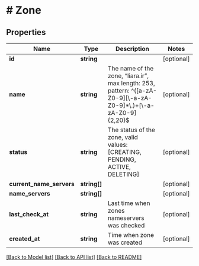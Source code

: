 # # Zone

## Properties

Name | Type | Description | Notes
------------ | ------------- | ------------- | -------------
**id** | **string** |  | [optional]
**name** | **string** | The name of the zone, “liara.ir”, max length: 253, pattern: ^([a-zA-Z0-9][\\-a-zA-Z0-9]*\\.)+[\\-a-zA-Z0-9]{2,20}$ | [optional]
**status** | **string** | The status of the zone, valid values: [CREATING, PENDING, ACTIVE, DELETING] | [optional]
**current_name_servers** | **string[]** |  | [optional]
**name_servers** | **string[]** |  | [optional]
**last_check_at** | **string** | Last time when zones nameservers was checked | [optional]
**created_at** | **string** | Time when zone was created | [optional]

[[Back to Model list]](../../README.md#models) [[Back to API list]](../../README.md#endpoints) [[Back to README]](../../README.md)
